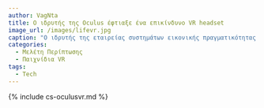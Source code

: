 ```yaml
---
author: VagNta
title: Ο ιδρυτής της Oculus έφτιαξε ένα επικίνδυνο VR headset
image_url: /images/lifevr.jpg
caption: "Ο ιδρυτής της εταιρείας συστημάτων εικονικής πραγματικότητας (VR) Oculus ισχυρίζεται ότι έχει σχεδιάσει ένα νέο headset που μπορεί να σας σκοτώσει στην πραγματική ζωή αν «πεθάνετε» σε ένα παιχνίδι."
categories:
  - Μελέτη Περίπτωσης
  - Παιχνίδια VR
tags:
  - Tech
---
```


{% include cs-oculusvr.md %}
